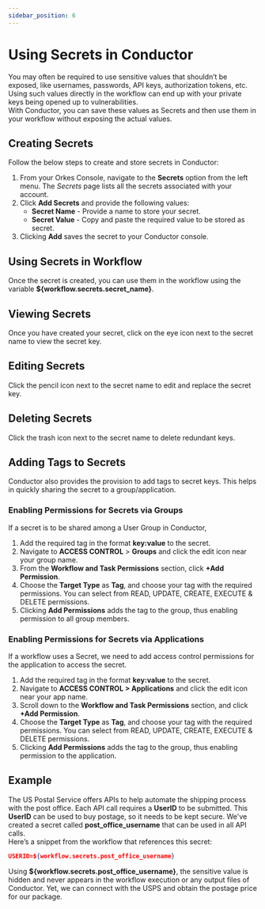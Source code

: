 ```yaml
---
sidebar_position: 6
---
```

# Using Secrets in Conductor

You may often be required to use sensitive values that shouldn’t be exposed, like usernames, passwords, API keys, authorization tokens, etc. Using such values directly in the workflow can end up with your private keys being opened up to vulnerabilities. 
<br/>
With Conductor, you can save these values as Secrets and then use them in your workflow without exposing the actual values. 

## Creating Secrets

Follow the below steps to create and store secrets in Conductor:
<br/>

1. From your Orkes Console, navigate to the **Secrets** option from the left menu. The *Secrets* page lists all the secrets associated with your account.
2. Click **Add Secrets** and provide the following values:<ul><li>**Secret Name** - Provide a name to store your secret.</li><li>**Secret Value** - Copy and paste the required value to be stored as secret.</li></ul>
3. Clicking **Add** saves the secret to your Conductor console.

## Using Secrets in Workflow

Once the secret is created, you can use them in the workflow using the variable **${workflow.secrets.secret_name}**.

## Viewing Secrets
Once you have created your secret, click on the eye icon next to the secret name to view the secret key. 

## Editing Secrets
Click the pencil icon next to the secret name to edit and replace the secret key. 

## Deleting Secrets
Click the trash icon next to the secret name to delete redundant keys. 

## Adding Tags to Secrets
Conductor also provides the provision to add tags to secret keys. This helps in quickly sharing the secret to a group/application.

### Enabling Permissions for Secrets via Groups

If a secret is to be shared among a User Group in Conductor, 
<br/>

1. Add the required tag in the format **key:value** to the secret. 
2. Navigate to **ACCESS CONTROL** > **Groups** and click the edit icon near your group name.
3. From the **Workflow and Task Permissions** section, click **+Add Permission**.
4. Choose the **Target Type** as **Tag**, and choose your tag with the required permissions. You can select from READ, UPDATE, CREATE, EXECUTE & DELETE permissions.
5. Clicking **Add Permissions** adds the tag to the group, thus enabling permission to all group members.

### Enabling Permissions for Secrets via Applications

If a workflow uses a Secret, we need to add access control permissions for the application to access the secret.
<br/>

1. Add the required tag in the format **key:value** to the secret. 
2. Navigate to **ACCESS CONTROL > Applications** and click the edit icon near your app name.
3. Scroll down to the **Workflow and Task Permissions** section, and click **+Add Permission**.
4. Choose the **Target Type** as **Tag**, and choose your tag with the required permissions. You can select from READ, UPDATE, CREATE, EXECUTE & DELETE permissions.
5. Clicking **Add Permissions** adds the tag to the group, thus enabling permission to the application.

## Example​

The US Postal Service offers APIs to help automate the shipping process with the post office. Each API call requires a **UserID** to be submitted. This **UserID** can be used to buy postage, so it needs to be kept secure. We've created a secret called **post_office_username** that can be used in all API calls.
<br/>
Here’s a snippet from the workflow that references this secret:

```json
USERID=${workflow.secrets.post_office_username}
```

Using **${workflow.secrets.post_office_username}**, the sensitive value is hidden and never appears in the workflow execution or any output files of Conductor. Yet, we can connect with the USPS and obtain the postage price for our package.